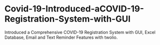# Covid-19-Introduced-aCOVID-19-Registration-System-with-GUI
 Introduced a Comprehensive COVID-19 Registration System with GUI, Excel Database, Email and Text Reminder Features with twolio.
 
